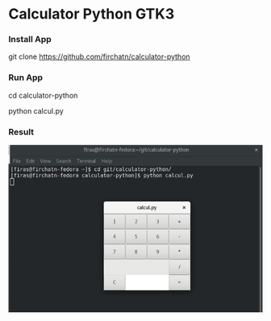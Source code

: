 # Calculator Python GTK3
### Install App
git clone https://github.com/firchatn/calculator-python
### Run App
cd calculator-python

python calcul.py
### Result
![Alt text](img/img.png)

